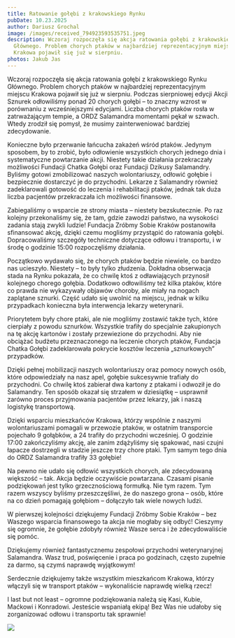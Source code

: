 ```yaml
---
title: Ratowanie gołębi z krakowskiego Rynku
pubDate: 10.23.2025
author: Dariusz Grochal
image: /images/received_794923593535751.jpeg
description: Wczoraj rozpoczęła się akcja ratowania gołębi z krakowskiego Rynku
  Głównego. Problem chorych ptaków w najbardziej reprezentacyjnym miejscu
  Krakowa pojawił się już w sierpniu.
photos: Jakub Jas
---
```

Wczoraj rozpoczęła się akcja ratowania gołębi z krakowskiego Rynku Głównego. Problem chorych ptaków w najbardziej reprezentacyjnym miejscu Krakowa pojawił się już w sierpniu. Podczas sierpniowej edycji Akcji Sznurek odłowiliśmy ponad 20 chorych gołębi – to znaczny wzrost w porównaniu z wcześniejszymi edycjami. Liczba chorych ptaków rosła w zatrważającym tempie, a ORDZ Salamandra momentami pękał w szwach. Wtedy zrodził się pomysł, że musimy zainterweniować bardziej zdecydowanie. 

Konieczne było przerwanie łańcucha zakażeń wśród ptaków. Jedynym sposobem, by to zrobić, było odłowienie wszystkich chorych jednego dnia i systematyczne powtarzanie akcji. Niestety takie działania przekraczały możliwości Fundacji Chatka Gołębi oraz Fundacji Dzikusy Salamandry. Byliśmy gotowi zmobilizować naszych wolontariuszy, odłowić gołębie i bezpiecznie dostarczyć je do przychodni. Lekarze z Salamandry również zadeklarowali gotowość do leczenia i rehabilitacji ptaków, jednak tak duża liczba pacjentów przekraczała ich możliwości finansowe. 

Zabiegaliśmy o wsparcie ze strony miasta – niestety bezskutecznie. Po raz kolejny przekonaliśmy się, że tam, gdzie zawodzi państwo, na wysokości zadania stają zwykli ludzie! Fundacja Zróbmy Sobie Kraków postanowiła sfinansować akcję, dzięki czemu mogliśmy przystąpić do ratowania gołębi. Dopracowaliśmy szczegóły techniczne dotyczące odłowu i transportu, i w środę o godzinie 15:00 rozpoczęliśmy działania. 

Początkowo wydawało się, że chorych ptaków będzie niewiele, co bardzo nas ucieszyło. Niestety – to były tylko złudzenia. Dokładna obserwacja stada na Rynku pokazała, że co chwilę ktoś z odławiających przynosił kolejnego chorego gołębia. Dodatkowo odłowiliśmy też kilka ptaków, które co prawda nie wykazywały objawów choroby, ale miały na nogach zaplątane sznurki. Część udało się uwolnić na miejscu, jednak w kilku przypadkach konieczna była interwencja lekarzy weterynarii. 

Priorytetem były chore ptaki, ale nie mogliśmy zostawić także tych, które cierpiały z powodu sznurków. Wszystkie trafiły do specjalnie zakupionych na tę akcję kartonów i zostały przewiezione do przychodni. Aby nie obciążać budżetu przeznaczonego na leczenie chorych ptaków, Fundacja Chatka Gołębi zadeklarowała pokrycie kosztów leczenia „sznurkowych” przypadków. 

Dzięki pełnej mobilizacji naszych wolontariuszy oraz pomocy nowych osób, które odpowiedziały na nasz apel, gołębie sukcesywnie trafiały do przychodni. Co chwilę ktoś zabierał dwa kartony z ptakami i odwoził je do Salamandry. Ten sposób okazał się strzałem w dziesiątkę – usprawnił zarówno proces przyjmowania pacjentów przez lekarzy, jak i naszą logistykę transportową. 

Dzięki wsparciu mieszkańców Krakowa, którzy wspólnie z naszymi wolontariuszami pomagali w przewozie ptaków, w ostatnim transporcie pojechało 9 gołąbków, a 24 trafiły do przychodni wcześniej. O godzinie 17:00 zakończyliśmy akcję, ale zanim zdążyliśmy się spakować, nasi czujni łapacze dostrzegli w stadzie jeszcze trzy chore ptaki. Tym samym tego dnia do ORDZ Salamandra trafiły 33 gołębie! 

Na pewno nie udało się odłowić wszystkich chorych, ale zdecydowaną większość – tak. Akcja będzie oczywiście powtarzana. Czasami pisanie podziękowań jest tylko grzecznościową formułką. Nie tym razem. Tym razem wszyscy byliśmy przeszczęśliwi, że do naszego grona – osób, które na co dzień pomagają gołębiom – dołączyło tak wiele nowych ludzi. 

W pierwszej kolejności dziękujemy Fundacji Zróbmy Sobie Kraków – bez Waszego wsparcia finansowego ta akcja nie mogłaby się odbyć! Cieszymy się ogromnie, że gołębie zdobyły również Wasze serca i że zdecydowaliście się pomóc. 

Dziękujemy również fantastycznemu zespołowi przychodni weterynaryjnej Salamandra. Wasz trud, poświęcenie i praca po godzinach, często zupełnie za darmo, są czymś naprawdę wyjątkowym! 

Serdecznie dziękujemy także wszystkim mieszkańcom Krakowa, którzy włączyli się w transport ptaków – wykonaliście naprawdę wielką rzecz! 

I last but not least – ogromne podziękowania należą się Kasi, Kubie, Maćkowi i Konradowi. Jesteście wspaniałą ekipą! Bez Was nie udałoby się zorganizować odłowu i transportu tak sprawnie!

![](/images/received_1316841633553692.jpeg)

![]()

